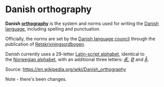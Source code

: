 # Danish orthography

**Danish [orthography](https://en.wikipedia.org/wiki/Orthography "Orthography")** is the system and norms used for writing the [Danish language](https://en.wikipedia.org/wiki/Danish_language "Danish language"), including spelling and punctuation.

Officially, the norms are set by the [Danish language council](https://en.wikipedia.org/wiki/Dansk_Sprogn%C3%A6vn "Dansk Sprognævn") through the publication of [Retskrivningsordbogen](https://en.wikipedia.org/wiki/Retskrivningsordbogen "Retskrivningsordbogen").

Danish currently uses a 29-letter [Latin-script alphabet](https://en.wikipedia.org/wiki/Latin-script_alphabet "Latin-script alphabet"), identical to the [Norwegian alphabet](https://en.wikipedia.org/wiki/Danish_and_Norwegian_alphabet "Danish and Norwegian alphabet"), with an additional three letters: _[Æ](https://en.wikipedia.org/wiki/%C3%86 "Æ")_, _[Ø](https://en.wikipedia.org/wiki/%C3%98 "Ø")_ and _[Å](https://en.wikipedia.org/wiki/%C3%85 "Å")_.

Source: https://en.wikipedia.org/wiki/Danish_orthography 

Note - there's been changes.